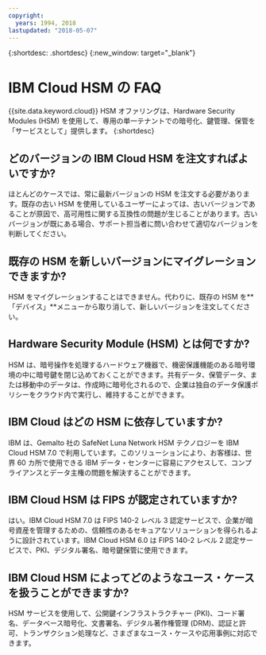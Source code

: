 ```yaml
---
copyright:
  years: 1994, 2018
lastupdated: "2018-05-07"
---
```


{:shortdesc: .shortdesc}
{:new_window: target="_blank"}

# IBM Cloud HSM の FAQ
{{site.data.keyword.cloud}} HSM オファリングは、Hardware Security Modules (HSM) を使用して、専用の単一テナントでの暗号化、鍵管理、保管を「サービスとして」提供します。
{:shortdesc}

## どのバージョンの IBM Cloud HSM を注文すればよいですか?
ほとんどのケースでは、常に最新バージョンの HSM を注文する必要があります。既存の古い HSM を使用しているユーザーによっては、古いバージョンであることが原因で、高可用性に関する互換性の問題が生じることがあります。古いバージョンが既にある場合、サポート担当者に問い合わせて適切なバージョンを判断してください。

## 既存の HSM を新しいバージョンにマイグレーションできますか?
HSM をマイグレーションすることはできません。代わりに、既存の HSM を**「デバイス」**メニューから取り消して、新しいバージョンを注文してください。

## Hardware Security Module (HSM) とは何ですか?
HSM は、暗号操作を処理するハードウェア機器で、機密保護機能のある暗号環境の中に暗号鍵を閉じ込めておくことができます。共有データ、保管データ、または移動中のデータは、作成時に暗号化されるので、企業は独自のデータ保護ポリシーをクラウド内で実行し、維持することができます。 

## IBM Cloud はどの HSM に依存していますか? 
IBM は、Gemalto 社の SafeNet Luna Network HSM テクノロジーを IBM Cloud HSM 7.0 で利用しています。このソリューションにより、お客様は、世界 60 カ所で使用できる IBM データ・センターに容易にアクセスして、コンプライアンスとデータ主権の問題を解決することができます。 

## IBM Cloud HSM は FIPS が認定されていますか? 
はい。IBM Cloud HSM 7.0 は FIPS 140-2 レベル 3 認定サービスで、企業が暗号資産を管理するための、信頼性のあるセキュアなソリューションを得られるように設計されています。IBM Cloud HSM 6.0 は FIPS 140-2 レベル 2 認定サービスで、PKI、デジタル署名、暗号鍵保管に使用できます。 

## IBM Cloud HSM によってどのようなユース・ケースを扱うことができますか?
HSM サービスを使用して、公開鍵インフラストラクチャー (PKI)、コード署名、データベース暗号化、文書署名、デジタル著作権管理 (DRM)、認証と許可、トランザクション処理など、さまざまなユース・ケースや応用事例に対応できます。
